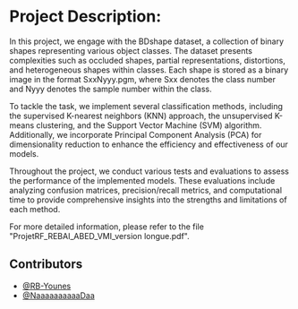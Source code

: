 # Project Description:

In this project, we engage with the BDshape dataset, a collection of binary shapes representing various object classes. The dataset presents complexities such as occluded shapes, partial representations, distortions, and heterogeneous shapes within classes. Each shape is stored as a binary image in the format SxxNyyy.pgm, where Sxx denotes the class number and Nyyy denotes the sample number within the class.

To tackle the task, we implement several classification methods, including the supervised K-nearest neighbors (KNN) approach, the unsupervised K-means clustering, and the Support Vector Machine (SVM) algorithm. Additionally, we incorporate Principal Component Analysis (PCA) for dimensionality reduction to enhance the efficiency and effectiveness of our models.

Throughout the project, we conduct various tests and evaluations to assess the performance of the implemented models. These evaluations include analyzing confusion matrices, precision/recall metrics, and computational time to provide comprehensive insights into the strengths and limitations of each method.

For more detailed information, please refer to the file "ProjetRF_REBAI_ABED_VMI_version longue.pdf".

## Contributors

- [@RB-Younes](https://github.com/RB-Younes)
- [@NaaaaaaaaaaDaa](https://github.com/NaaaaaaaaaaDaa)
